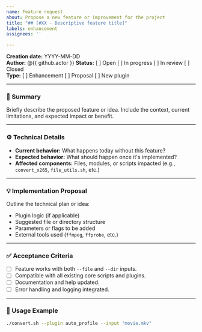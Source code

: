 ```yaml
---
name: Feature request
about: Propose a new feature or improvement for the project
title: "## [#XX - Descriptive feature title]"
labels: enhancement
assignees: ''

---
```


**Creation date:** YYYY-MM-DD  
**Author:** @{{ github.actor }}
**Status:** [ ] Open [ ] In progress [ ] In review [ ] Closed  
**Type:** [ ] Enhancement [ ] Proposal [ ] New plugin

---

### 📝 Summary

Briefly describe the proposed feature or idea. Include the context, current limitations, and expected impact or benefit.

---

### ⚙️ Technical Details

- **Current behavior:** What happens today without this feature?
- **Expected behavior:** What should happen once it's implemented?
- **Affected components:** Files, modules, or scripts impacted (e.g., `convert_x265`, `file_utils.sh`, etc.)

---

### 💡 Implementation Proposal

Outline the technical plan or idea:

- Plugin logic (if applicable)
- Suggested file or directory structure
- Parameters or flags to be added
- External tools used (`ffmpeg`, `ffprobe`, etc.)

---

### ✅ Acceptance Criteria

- [ ] Feature works with both `--file` and `--dir` inputs.
- [ ] Compatible with all existing core scripts and plugins.
- [ ] Documentation and help updated.
- [ ] Error handling and logging integrated.

---

### 🚀 Usage Example

```bash
./convert.sh --plugin auto_profile --input "movie.mkv"
